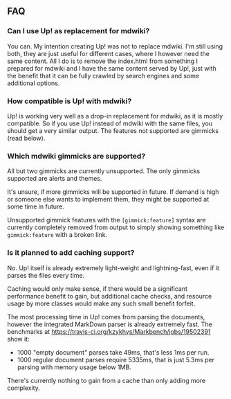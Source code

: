 
## FAQ

### Can I use Up! as replacement for mdwiki?

You can. My intention creating Up! was not to replace mdwiki. I'm still using both, they are just useful for different
cases, where I however need the same content. All I do is to remove the index.html from something I prepared for mdwiki
and I have the same content served by Up!, just with the benefit that it can be fully crawled by search engines and
some additional options.

### How compatible is Up! with mdwiki?

Up! is working very well as a drop-in replacement for mdwiki, as it is mostly compatible. So if you use Up! instead of
mdwiki with the same files, you should get a very similar output. The features not supported are gimmicks (read below).

### Which mdwiki gimmicks are supported?

All but two gimmicks are currently unsupported. The only gimmicks supported are alerts and themes.

It's unsure, if more gimmicks will be supported in future. If demand is high or someone else wants to implement
them, they might be supported at some time in future.

Unsupported gimmick features with the `[gimmick:feature]` syntax are currently completely removed from output
to simply showing something like `gimmick:feature` with a broken link.

### Is it planned to add caching support?

No. Up! itself is already extremely light-weight and lightning-fast, even if it parses the files every time. 

Caching would only make sense, if there would be a significant performance benefit to gain, 
but additional cache checks, and resource usage by more classes would make any such small benefit forfeit.

The most processing time in Up! comes from parsing the documents, however the integrated MarkDown parser is already extremely fast. 
The benchmarks at https://travis-ci.org/kzykhys/Markbench/jobs/19502391 show it: 
  * 1000 "empty document" parses take 49ms, that's less 1ms per run.
  * 1000 regular document parses require 5335ms, that is just 5.3ms per parsing with memory usage below 1MB.

There's currently nothing to gain from a cache than only adding more complexity. 
